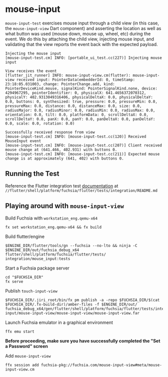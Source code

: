 # mouse-input

`mouse-input-test` exercises mouse input through a child view (in this case, the `mouse-input-view` Dart component) and 
asserting the location as well as what button was used (mouse down, mouse up, wheel, etc) during the event. We do this by 
attaching the child view, injecting mouse input, and validating that the view reports the event back with the expected 
payload.

```shell
Injecting the mouse input
[mouse-input-test.cm] INFO: [portable_ui_test.cc(227)] Injecting mouse input

View receives the event
[flutter_jit_runner] INFO: mouse-input-view.cm(flutter): mouse-input-view received input: PointerData(embedderId: 0, timeStamp: 23:18:05.031003, change: PointerChange.add, kind: PointerDeviceKind.mouse, signalKind: PointerSignalKind.none, device: 4294967295, pointerIdentifier: 0, physicalX: 641.4656372070312, physicalY: 402.9313049316406, physicalDeltaX: 0.0, physicalDeltaY: 0.0, buttons: 0, synthesized: true, pressure: 0.0, pressureMin: 0.0, pressureMax: 0.0, distance: 0.0, distanceMax: 0.0, size: 0.0, radiusMajor: 0.0, radiusMinor: 0.0, radiusMin: 0.0, radiusMax: 0.0, orientation: 0.0, tilt: 0.0, platformData: 0, scrollDeltaX: 0.0, scrollDeltaY: 0.0, panX: 0.0, panY: 0.0, panDeltaX: 0.0, panDeltaY: 0.0, scale: 0.0, rotation: 0.0)

Successfully received response from view
[mouse-input-test.cm] INFO: [mouse-input-test.cc(120)] Received MouseInput event
[mouse-input-test.cm] INFO: [mouse-input-test.cc(207)] Client received mouse change at (641.466, 402.931) with buttons 0.
[mouse-input-test.cm] INFO: [mouse-input-test.cc(211)] Expected mouse change is at approximately (641, 402) with buttons 0.
```

## Running the Test

Reference the Flutter integration test [documentation](https://github.com/flutter/engine/blob/main/shell/platform/fuchsia/flutter/tests/integration/README.md) at `//flutter/shell/platform/fuchsia/flutter/tests/integration/README.md`

## Playing around with `mouse-input-view`

Build Fuchsia with `workstation_eng.qemu-x64`
```shell
fx set workstation_eng.qemu-x64 && fx build
```

Build flutter/engine
```shell
$ENGINE_DIR/flutter/tools/gn --fuchsia --no-lto && ninja -C $ENGINE_DIR/out/fuchsia_debug_x64 flutter/shell/platform/fuchsia/flutter/tests/
integration/mouse_input:tests
```

Start a Fuchsia package server
```shell
cd "$FUCHSIA_DIR"
fx serve
```

Publish `touch-input-view`
```shell
$FUCHSIA_DIR/.jiri_root/bin/fx pm publish -a -repo $FUCHSIA_DIR/$(cat $FUCHSIA_DIR/.fx-build-dir)/amber-files -f $ENGINE_DIR/out/
fuchsia_debug_x64/gen/flutter/shell/platform/fuchsia/flutter/tests/integration/mouse-input/mouse-input-view/mouse-input-view/mouse-input-view.far
```

Launch Fuchsia emulator in a graphical environment
```shell
ffx emu start
```

**Before proceeding, make sure you have successfully completed the "Set a Password" screen**

Add `mouse-input-view`
```shell
ffx session add fuchsia-pkg://fuchsia.com/mouse-input-view#meta/mouse-input-view.cm
```

